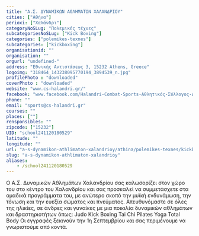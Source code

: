 ```yaml
---
title: "Α.Σ. ΔΥΝΑΜΙΚΩΝ ΑΘΛΗΜΑΤΩΝ ΧΑΛΑΝΔΡΙΟΥ"
cities: ["Αθήνα"]
perioxi: ["Χαλάνδρι"]
categoryNoSLug: "Πολεμικές τέχνες"
subcategoriesNoSLug: ["Kick Boxing"]
categories: ["polemikes-texnes"]
subcategories: ["kickboxing"]
organisationid: ""
organisation: ""
orgurl: "undefined-"
address: "Εθνικής Αντιστάσεως 3, 15232 Athens, Greece"
logoimg: "318464_143238095770194_3894539_n.jpg"
profilePhoto : "downloaded"
coverPhoto : "downloaded"
website: "www.cs-halandri.gr/"
facebook: "www.facebook.com/Halandri-Combat-Sports-Αθλητικός-Σύλλογος-Δυναμικών-Αθλημάτων-Χαλανδρίου-143236692437001"
phone: ""
email: "sports@cs-halandri.gr"
courses: ""
places: [""]
rensponsibles: ""
zipcode: ["15232"]
UID: "school241120180529"
latitude: ""
longitude: ""
url: "a-s-dynamikon-athlimaton-xalandrioy/athina/polemikes-texnes/kickboxing"
slug: "a-s-dynamikon-athlimaton-xalandrioy"
aliases:
    - /school241120180529
---
```





Ο Α.Σ. Δυναμικών Αθλημάτων Χαλανδρίου σας καλωσορίζει στον χώρο του στο κέντρο του Χαλανδρίου και σας προσκαλεί να συμμετάσχετε στα ομαδικά προγράμματα του, με ανώτερο σκοπό την μυϊκή ενδυνάμωση, την τόνωση και την ευεξία σώματος και πνεύματος. Απευθυνόμαστε σε όλες της ηλικίες, σε άνδρες και γυναίκες με μια ποικιλία δυναμικών αθλημάτων και δραστηριοτήτων όπως: Judo Kick Boxing Tai Chi Pilates Yoga Total Body Οι εγγραφές ξεκινούν την 1η Σεπτεμβρίου και σας περιμένουμε να γνωριστούμε από κοντά.